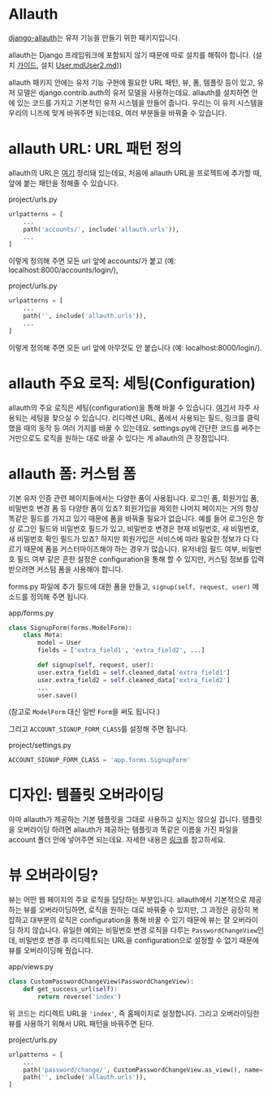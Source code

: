 # Allauth 

[django-allauth](https://django-allauth.readthedocs.io/en/latest/index.html)는 유저 기능을 만들기 위한 패키지입니다.

allauth는 Django 프레임워크에 포함되지 않기 때문에 따로 설치를 해줘야 합니다. (설치 [가이드](https://django-allauth.readthedocs.io/en/latest/installation.html), 설치 [User.md](./User.md)[User2.md](./User2.md)))

allauth 패키지 안에는 유저 기능 구현에 필요한 URL 패턴, 뷰, 폼, 템플릿 등이 있고, 유저 모델은 django.contrib.auth의 유저 모델을 사용하는데요. allauth를 설치하면 안에 있는 코드를 가지고 기본적인 유저 시스템을 만들어 줍니다. 우리는 이 유저 시스템을 우리의 니즈에 맞게 바꿔주면 되는데요, 여러 부분들을 바꿔줄 수 있습니다.

# allauth URL: URL 패턴 정의

allauth의 URL은 [여기](./allauthsetting.md) 정리돼 있는데요, 처음에 allauth URL을 프로젝트에 추가할 때, 앞에 붙는 패턴을 정해줄 수 있습니다.

project/urls.py

```python
urlpatterns = [
    ...
    path('accounts/', include('allauth.urls')),
    ...
]
```

이렇게 정의해 주면 모든 url 앞에 accounts/가 붙고 (예: localhost:8000/accounts/login/),

project/urls.py

```python
urlpatterns = [
    ...
    path('', include('allauth.urls')),
    ...
]
```

이렇게 정의해 주면 모든 url 앞에 아무것도 안 붙습니다 (예: localhost:8000/login/).

# allauth 주요 로직: 세팅(Configuration)

allauth의 주요 로직은 세팅(configuration)을 통해 바꿀 수 있습니다. [여기](./allauthsetting.md)서 자주 사용되는 세팅을 찾으실 수 있습니다. 리디렉션 URL, 폼에서 사용되는 필드, 링크를 클릭했을 때의 동작 등 여러 가지를 바꿀 수 있는데요. settings.py에 간단한 코드를 써주는 거만으로도 로직을 원하는 대로 바꿀 수 있다는 게 allauth의 큰 장점입니다.

# allauth 폼: 커스텀 폼

기본 유저 인증 관련 페이지들에서는 다양한 폼이 사용됩니다. 로그인 폼, 회원가입 폼, 비밀번호 변경 폼 등 다양한 폼이 있죠? 회원가입을 제외한 나머지 페이지는 거의 항상 똑같은 필드를 가지고 있기 때문에 폼을 바꿔줄 필요가 없습니다. 예를 들어 로그인은 항상 로그인 필드와 비밀번호 필드가 있고, 비밀번호 변경은 현재 비밀번호, 새 비밀번호, 새 비밀번호 확인 필드가 있죠? 하지만 회원가입은 서비스에 따라 필요한 정보가 다 다르기 때문에 폼을 커스터마이즈해야 하는 경우가 많습니다. 유저네임 필드 여부, 비밀번호 필드 여부 같은 흔한 설정은 configuration을 통해 할 수 있지만, 커스텀 정보를 입력받으려면 커스텀 폼을 사용해야 합니다.

forms.py 파일에 추가 필드에 대한 폼을 만들고, `signup(self, request, user)` 메소드를 정의해 주면 됩니다.

app/forms.py

```python
class SignupForm(forms.ModelForm):
    class Meta:
        model = User
        fields = ['extra_field1', 'extra_field2', ...]

        def signup(self, request, user):
        user.extra_field1 = self.cleaned_data['extra_field1']
        user.extra_field2 = self.cleaned_data['extra_field2']
        ...
        user.save()
```

(참고로 `ModelForm` 대신 일반 `Form`을 써도 됩니다.)

그리고 `ACCOUNT_SIGNUP_FORM_CLASS`를 설정해 주면 됩니다.

project/settings.py

```python
ACCOUNT_SIGNUP_FORM_CLASS = 'app.forms.SignupForm' 
```

# 디자인: 템플릿 오버라이딩

아마 allauth가 제공하는 기본 템플릿을 그대로 사용하고 싶지는 않으실 겁니다. 템플릿을 오버라이딩 하려면 allauth가 제공하는 템플릿과 똑같은 이름을 가진 파일을 account 폴더 안에 넣어주면 되는데요. 자세한 내용은 [링크](./message_emailoverriding/)를 참고하세요.

# 뷰 오버라이딩?

뷰는 어떤 웹 페이지의 주요 로직을 담당하는 부분입니다. allauth에서 기본적으로 제공하는 뷰를 오버라이딩하면, 로직을 원하는 대로 바꿔줄 수 있지만, 그 과정은 굉장히 복잡하고 대부분의 로직은 configuration을 통해 바꿀 수 있기 때문에 뷰는 잘 오버라이딩 하지 않습니다. 유일한 예외는 비밀번호 변경 로직을 다루는 `PasswordChangeView`인데, 비밀번호 변경 후 리디렉트되는 URL을 configuration으로 설정할 수 없기 때문에 뷰를 오버라이딩해 줬습니다.

app/views.py

```python
class CustomPasswordChangeView(PasswordChangeView):
    def get_success_url(self):
        return reverse('index')
```

위 코드는 리디렉트 URL을 `'index'`, 즉 홈페이지로 설정합니다. 그리고 오버라이딩한 뷰를 사용하기 위해서 URL 패턴을 바꿔주면 된다.

project/urls.py

```python
urlpatterns = [
    ...
    path('password/change/', CustomPasswordChangeView.as_view(), name='account_password_change'),
    path('', include('allauth.urls')),
]
```
